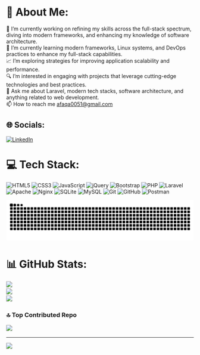 # 💫 About Me:
🔭 I’m currently working on refining my skills across the full-stack spectrum, diving into modern frameworks, and enhancing my knowledge of software architecture.<br>🌱 I’m currently learning modern frameworks, Linux systems, and DevOps practices to enhance my full-stack capabilities.<br>📈 I’m exploring strategies for improving application scalability and performance.<br>🔍 I’m interested in engaging with projects that leverage cutting-edge technologies and best practices.<br>💬 Ask me about Laravel, modern tech stacks, software architecture, and anything related to web development.<br>📫 How to reach me afaqa0051@gmail.com<br>


## 🌐 Socials:
[![LinkedIn](https://img.shields.io/badge/LinkedIn-%230077B5.svg?logo=linkedin&logoColor=white)](https://linkedin.com/in/afaq-ahmad12) 

# 💻 Tech Stack:
![HTML5](https://img.shields.io/badge/html5-%23E34F26.svg?style=for-the-badge&logo=html5&logoColor=white) ![CSS3](https://img.shields.io/badge/css3-%231572B6.svg?style=for-the-badge&logo=css3&logoColor=white) ![JavaScript](https://img.shields.io/badge/javascript-%23323330.svg?style=for-the-badge&logo=javascript&logoColor=%23F7DF1E) ![jQuery](https://img.shields.io/badge/jquery-%230769AD.svg?style=for-the-badge&logo=jquery&logoColor=white) ![Bootstrap](https://img.shields.io/badge/bootstrap-%238511FA.svg?style=for-the-badge&logo=bootstrap&logoColor=white) ![PHP](https://img.shields.io/badge/php-%23777BB4.svg?style=for-the-badge&logo=php&logoColor=white) ![Laravel](https://img.shields.io/badge/laravel-%23FF2D20.svg?style=for-the-badge&logo=laravel&logoColor=white) ![Apache](https://img.shields.io/badge/apache-%23D42029.svg?style=for-the-badge&logo=apache&logoColor=white) ![Nginx](https://img.shields.io/badge/nginx-%23009639.svg?style=for-the-badge&logo=nginx&logoColor=white) ![SQLite](https://img.shields.io/badge/sqlite-%2307405e.svg?style=for-the-badge&logo=sqlite&logoColor=white) ![MySQL](https://img.shields.io/badge/mysql-4479A1.svg?style=for-the-badge&logo=mysql&logoColor=white) ![Git](https://img.shields.io/badge/git-%23F05033.svg?style=for-the-badge&logo=git&logoColor=white) ![GitHub](https://img.shields.io/badge/github-%23121011.svg?style=for-the-badge&logo=github&logoColor=white) ![Postman](https://img.shields.io/badge/Postman-FF6C37?style=for-the-badge&logo=postman&logoColor=white)


<div align="center">


  ![snake gif](https://github.com/afaqahmad0051/afaqahmad0051/blob/output/github-snake-dark.svg)
</div>


# 📊 GitHub Stats:
![](https://github-readme-stats.vercel.app/api?username=afaqahmad0051&theme=dark&hide_border=false&include_all_commits=true&count_private=true)<br/>
![](https://github-readme-streak-stats.herokuapp.com/?user=afaqahmad0051&theme=dark&hide_border=false)<br/>
![](https://github-readme-stats.vercel.app/api/top-langs/?username=afaqahmad0051&theme=dark&hide_border=false&include_all_commits=true&count_private=true&layout=compact)

### 🔝 Top Contributed Repo
![](https://github-contributor-stats.vercel.app/api?username=afaqahmad0051&limit=5&theme=dark&combine_all_yearly_contributions=true)

---
[![](https://visitcount.itsvg.in/api?id=afaqahmad0051&icon=10&color=0)](https://visitcount.itsvg.in)

<!-- Proudly created with GPRM ( https://gprm.itsvg.in ) -->
